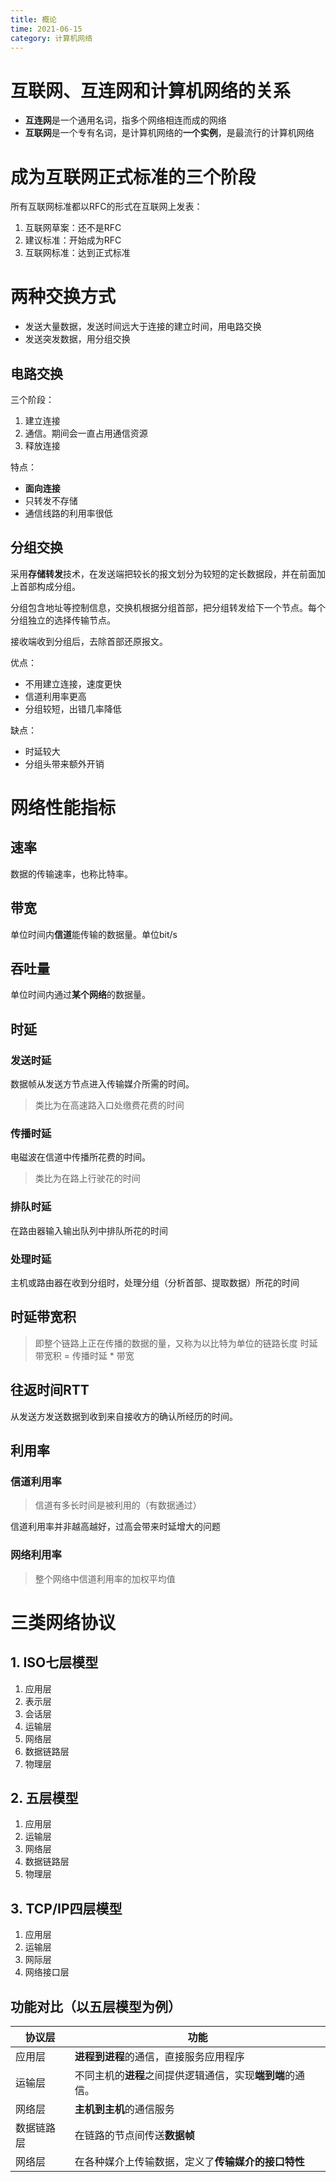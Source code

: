 ```yaml
---
title: 概论
time: 2021-06-15
category: 计算机网络
---
```

# 互联网、互连网和计算机网络的关系

- **互连网**是一个通用名词，指多个网络相连而成的网络
- **互联网**是一个专有名词，是计算机网络的**一个实例**，是最流行的计算机网络

# 成为互联网正式标准的三个阶段

所有互联网标准都以RFC的形式在互联网上发表：
1. 互联网草案：还不是RFC
2. 建议标准：开始成为RFC
3. 互联网标准：达到正式标准

# 两种交换方式

- 发送大量数据，发送时间远大于连接的建立时间，用电路交换
- 发送突发数据，用分组交换

## 电路交换

三个阶段：
1. 建立连接
2. 通信。期间会一直占用通信资源
3. 释放连接

特点：
- **面向连接**
- 只转发不存储
- 通信线路的利用率很低

## 分组交换

采用**存储转发**技术，在发送端把较长的报文划分为较短的定长数据段，并在前面加上首部构成分组。

分组包含地址等控制信息，交换机根据分组首部，把分组转发给下一个节点。每个分组独立的选择传输节点。

接收端收到分组后，去除首部还原报文。

优点：
- 不用建立连接，速度更快
- 信道利用率更高
- 分组较短，出错几率降低

缺点：
- 时延较大
- 分组头带来额外开销

# 网络性能指标

## 速率
数据的传输速率，也称比特率。

## 带宽
单位时间内**信道**能传输的数据量。单位bit/s

## 吞吐量
单位时间内通过**某个网络**的数据量。

## 时延

### 发送时延
数据帧从发送方节点进入传输媒介所需的时间。
>   类比为在高速路入口处缴费花费的时间

### 传播时延
电磁波在信道中传播所花费的时间。
>   类比为在路上行驶花的时间

### 排队时延
在路由器输入输出队列中排队所花的时间

### 处理时延
主机或路由器在收到分组时，处理分组（分析首部、提取数据）所花的时间

## 时延带宽积
>   即整个链路上正在传播的数据的量，又称为以比特为单位的链路长度
时延带宽积 = 传播时延 * 带宽

## 往返时间RTT
从发送方发送数据到收到来自接收方的确认所经历的时间。

## 利用率

### 信道利用率

> 信道有多长时间是被利用的（有数据通过）

信道利用率并非越高越好，过高会带来时延增大的问题



### 网络利用率

> 整个网络中信道利用率的加权平均值


# 三类网络协议

## 1. ISO七层模型
1. 应用层
2. 表示层
3. 会话层
4. 运输层
5. 网络层
6. 数据链路层
7. 物理层

## 2. 五层模型
1. 应用层
2. 运输层
3. 网络层
4. 数据链路层
5. 物理层

## 3. TCP/IP四层模型
1. 应用层
2. 运输层
3. 网际层
4. 网络接口层

## 功能对比（以五层模型为例）

| 协议层     | 功能                                                       |
| ---------- | ---------------------------------------------------------- |
| 应用层     | **进程到进程**的通信，直接服务应用程序                     |
| 运输层     | 不同主机的**进程**之间提供逻辑通信，实现**端到端**的通信。 |
| 网络层     | **主机到主机**的通信服务                                   |
| 数据链路层 | 在链路的节点间传送**数据帧**                               |
| 网络层     | 在各种媒介上传输数据，定义了**传输媒介的接口特性**         |